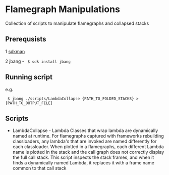 # Flamegraph Manipulations

Collection of scripts to manipulate flamegraphs and collapsed stacks

## Prerequsists

 1 [sdkman](https://sdkman.io/install) 

 2 jbang - ` $ sdk install jbang`

## Running script
e.g. 

` $ jbang ./scripts/LambdaCollapse {PATH_TO_FOLDED_STACKS} > {PATH_TO_OUTPUT_FILE}`

## Scripts

 - LambdaCollapse - Lambda Classes that wrap lambda are dynamically named at runtime. For flamegraphs captured with frameworks rebuilding classloaders, any lambda's that are invoked are named differently for each classloader. When plotted in a flamegraphs, each different Lambda name is plotted in the stack and the call graph does not correctly display the full call stack.  This script inspects the stack frames, and when it finds a dynamically named Lambda, it replaces it with a frame name common to that call stack    
